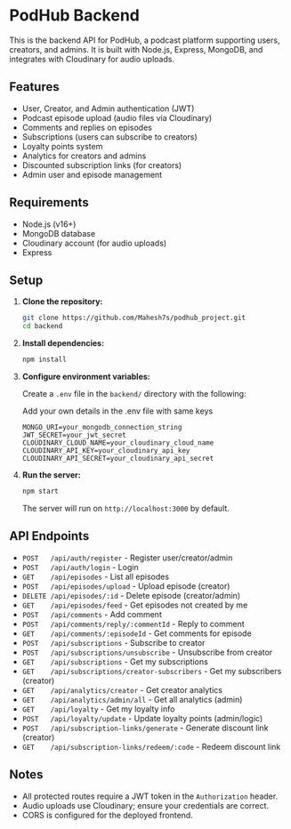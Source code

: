 # PodHub Backend

This is the backend API for PodHub, a podcast platform supporting users, creators, and admins. It is built with Node.js, Express, MongoDB, and integrates with Cloudinary for audio uploads.

## Features

- User, Creator, and Admin authentication (JWT)
- Podcast episode upload (audio files via Cloudinary)
- Comments and replies on episodes
- Subscriptions (users can subscribe to creators) 
- Loyalty points system
- Analytics for creators and admins
- Discounted subscription links (for creators)
- Admin user and episode management

## Requirements

- Node.js (v16+)
- MongoDB database
- Cloudinary account (for audio uploads)
- Express

## Setup

1. **Clone the repository:**
   ```sh
   git clone https://github.com/Mahesh7s/podhub_project.git
   cd backend
   ```

2. **Install dependencies:**
   ```sh
   npm install
   ```

3. **Configure environment variables:**

   Create a `.env` file in the `backend/` directory with the following:

   Add your own details in the .env file with same keys

   ```
   MONGO_URI=your_mongodb_connection_string
   JWT_SECRET=your_jwt_secret
   CLOUDINARY_CLOUD_NAME=your_cloudinary_cloud_name
   CLOUDINARY_API_KEY=your_cloudinary_api_key
   CLOUDINARY_API_SECRET=your_cloudinary_api_secret
   ```

4. **Run the server:**
   ```sh
   npm start
   ```
   The server will run on `http://localhost:3000` by default.

## API Endpoints

- `POST   /api/auth/register` - Register user/creator/admin
- `POST   /api/auth/login` - Login
- `GET    /api/episodes` - List all episodes
- `POST   /api/episodes/upload` - Upload episode (creator)
- `DELETE /api/episodes/:id` - Delete episode (creator/admin)
- `GET    /api/episodes/feed` - Get episodes not created by me
- `POST   /api/comments` - Add comment
- `POST   /api/comments/reply/:commentId` - Reply to comment
- `GET    /api/comments/:episodeId` - Get comments for episode
- `POST   /api/subscriptions` - Subscribe to creator
- `POST   /api/subscriptions/unsubscribe` - Unsubscribe from creator
- `GET    /api/subscriptions` - Get my subscriptions
- `GET    /api/subscriptions/creator-subscribers` - Get my subscribers (creator)
- `GET    /api/analytics/creator` - Get creator analytics
- `GET    /api/analytics/admin/all` - Get all analytics (admin)
- `GET    /api/loyalty` - Get my loyalty info
- `POST   /api/loyalty/update` - Update loyalty points (admin/logic)
- `POST   /api/subscription-links/generate` - Generate discount link (creator)
- `GET    /api/subscription-links/redeem/:code` - Redeem discount link

## Notes

- All protected routes require a JWT token in the `Authorization` header.
- Audio uploads use Cloudinary; ensure your credentials are correct.
- CORS is configured for the deployed frontend.

